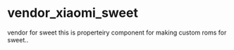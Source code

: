 # vendor_xiaomi_sweet
vendor for sweet
this is properteiry component for making custom roms for sweet..

